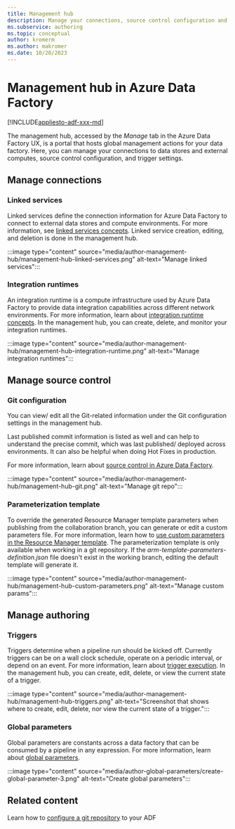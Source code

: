 ```yaml
---
title: Management hub
description: Manage your connections, source control configuration and global authoring properties in the Azure Data Factory management hub
ms.subservice: authoring
ms.topic: conceptual
author: kromerm
ms.author: makromer
ms.date: 10/20/2023
---
```


# Management hub in Azure Data Factory

[!INCLUDE[appliesto-adf-xxx-md](includes/appliesto-adf-xxx-md.md)]

The management hub, accessed by the *Manage* tab in the Azure Data Factory UX, is a portal that hosts global management actions for your data factory. Here, you can manage your connections to data stores and external computes, source control configuration, and trigger settings.

## Manage connections

### Linked services

Linked services define the connection information for Azure Data Factory to connect to external data stores and compute environments. For more information, see [linked services concepts](concepts-linked-services.md). Linked service creation, editing, and deletion is done in the management hub.

:::image type="content" source="media/author-management-hub/management-hub-linked-services.png" alt-text="Manage linked services":::

### Integration runtimes

An integration runtime is a compute infrastructure used by Azure Data Factory to provide data integration capabilities across different network environments. For more information, learn about [integration runtime concepts](concepts-integration-runtime.md). In the management hub, you can create, delete, and monitor your integration runtimes.

:::image type="content" source="media/author-management-hub/management-hub-integration-runtime.png" alt-text="Manage integration runtimes":::

## Manage source control

### Git configuration

You can view/ edit all the Git-related information under the Git configuration settings in the management hub. 

Last published commit information is listed as well and can help to understand the precise commit, which was last published/ deployed across environments. It can also be helpful when doing Hot Fixes in production.

For more information, learn about [source control in Azure Data Factory](source-control.md).

:::image type="content" source="media/author-management-hub/management-hub-git.png" alt-text="Manage git repo":::

### Parameterization template

To override the generated Resource Manager template parameters when publishing from the collaboration branch, you can generate or edit a custom parameters file. For more information, learn how to [use custom parameters in the Resource Manager template](continuous-integration-delivery-resource-manager-custom-parameters.md). The parameterization template is only available when working in a git repository. If the *arm-template-parameters-definition.json* file doesn't exist in the working branch, editing the default template will generate it.

:::image type="content" source="media/author-management-hub/management-hub-custom-parameters.png" alt-text="Manage custom params":::

## Manage authoring

### Triggers

Triggers determine when a pipeline run should be kicked off. Currently triggers can be on a wall clock schedule, operate on a periodic interval, or depend on an event. For more information, learn about [trigger execution](concepts-pipeline-execution-triggers.md#trigger-execution-with-json). In the management hub, you can create, edit, delete, or view the current state of a trigger.

:::image type="content" source="media/author-management-hub/management-hub-triggers.png" alt-text="Screenshot that shows where to create, edit, delete, nor view the current state of a trigger.":::

### Global parameters

Global parameters are constants across a data factory that can be consumed by a pipeline in any expression. For more information, learn about [global parameters](author-global-parameters.md).

:::image type="content" source="media/author-global-parameters/create-global-parameter-3.png" alt-text="Create global parameters":::

## Related content

Learn how to [configure a git repository](source-control.md) to your ADF


